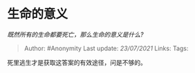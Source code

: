 # 生命的意义
*既然所有的生命都要死亡，那么生命的意义是什么?*

> Author: #Anonymity
> Last update: *23/07/2021*
> Links:
> Tags:

死里逃生才是获取这答案的有效途径，问是不够的。
